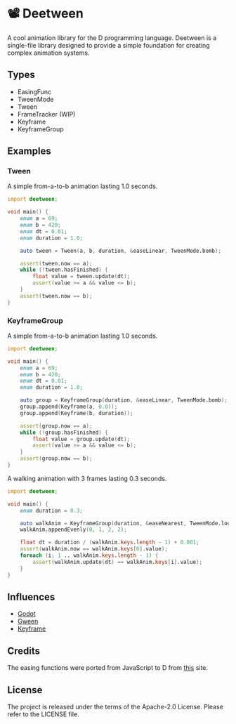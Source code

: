 # 📽 Deetween

A cool animation library for the D programming language.
Deetween is a single-file library designed to provide a simple foundation for creating complex animation systems.

## Types

* EasingFunc
* TweenMode
* Tween
* FrameTracker (WIP)
* Keyframe
* KeyframeGroup

## Examples

### Tween

A simple from-a-to-b animation lasting 1.0 seconds.

```d
import deetween;

void main() {
    enum a = 69;
    enum b = 420;
    enum dt = 0.01;
    enum duration = 1.0;

    auto tween = Tween(a, b, duration, &easeLinear, TweenMode.bomb);

    assert(tween.now == a);
    while (!tween.hasFinished) {
        float value = tween.update(dt);
        assert(value >= a && value <= b);
    }
    assert(tween.now == b);
}
```

### KeyframeGroup

A simple from-a-to-b animation lasting 1.0 seconds.

```d
import deetween;

void main() {
    enum a = 69;
    enum b = 420;
    enum dt = 0.01;
    enum duration = 1.0;

    auto group = KeyframeGroup(duration, &easeLinear, TweenMode.bomb);
    group.append(Keyframe(a, 0.0));
    group.append(Keyframe(b, duration));

    assert(group.now == a);
    while (!group.hasFinished) {
        float value = group.update(dt);
        assert(value >= a && value <= b);
    }
    assert(group.now == b);
}
```

A walking animation with 3 frames lasting 0.3 seconds.

```d
import deetween;

void main() {
    enum duration = 0.3;

    auto walkAnim = KeyframeGroup(duration, &easeNearest, TweenMode.loop);
    walkAnim.appendEvenly(0, 1, 2, 2);

    float dt = duration / (walkAnim.keys.length - 1) + 0.001;
    assert(walkAnim.now == walkAnim.keys[0].value);
    foreach (i; 1 .. walkAnim.keys.length - 1) {
        assert(walkAnim.update(dt) == walkAnim.keys[i].value);
    }
}
```

## Influences

* [Godot](https://docs.godotengine.org/en/stable/classes/class_animationplayer.html)
* [Gween](https://github.com/tanema/gween)
* [Keyframe](https://github.com/HannesMann/keyframe)

## Credits

The easing functions were ported from JavaScript to D from [this](https://easings.net/) site.

## License

The project is released under the terms of the Apache-2.0 License.
Please refer to the LICENSE file.